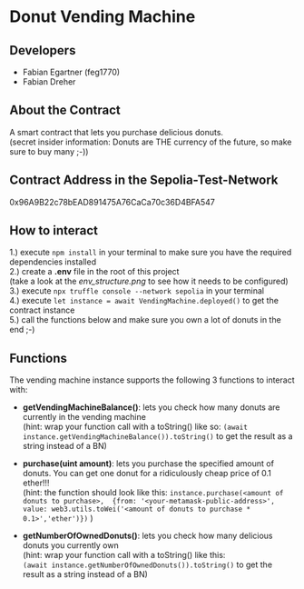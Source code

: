 # Donut Vending Machine

## Developers
- Fabian Egartner (feg1770)
- Fabian Dreher

## About the Contract
A smart contract that lets you purchase delicious donuts. <br>
(secret insider information: Donuts are THE currency of the future, so make sure to buy many ;-))

## Contract Address in the Sepolia-Test-Network
0x96A9B22c78bEAD891475A76CaCa70c36D4BFA547

## How to interact
1.) execute ```npm install``` in your terminal to make sure you have the required dependencies installed <br>
2.) create a <b>.env</b> file in the root of this project <br> (take a look at the <i>env_structure.png</i> to see how it needs to be configured) <br>
3.) execute ```npx truffle console --network sepolia``` in your terminal <br>
4.) execute ```let instance = await VendingMachine.deployed()``` to get the contract instance <br>
5.) call the functions below and make sure you own a lot of donuts in the end ;-)

## Functions
The vending machine instance supports the following 3 functions to interact with:

- <b>getVendingMachineBalance()</b>: lets you check how many donuts are currently in the vending machine <br>
(hint: wrap your function call with a toString() like so: ```(await instance.getVendingMachineBalance()).toString()``` 
to get the result as a string instead of a BN)

- <b>purchase(uint amount)</b>: lets you purchase the specified amount of donuts. You can get one donut for a ridiculously cheap price of 0.1 ether!!! <br>
(hint: the function should look like this: ```instance.purchase(<amount of donuts to purchase>, 
{from: '<your-metamask-public-address>', value: web3.utils.toWei('<amount of donuts to purchase * 0.1>','ether')})``` )

- <b>getNumberOfOwnedDonuts()</b>: lets you check how many delicious donuts you currently own <br>
(hint: wrap your function call with a toString() like this: <br> ```(await instance.getNumberOfOwnedDonuts()).toString()``` 
to get the result as a string instead of a BN)